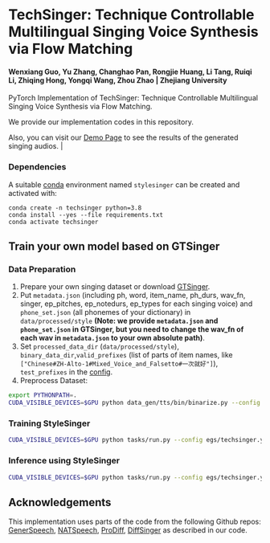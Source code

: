 # TechSinger: Technique Controllable Multilingual Singing Voice Synthesis via Flow Matching

####  Wenxiang Guo, Yu Zhang, Changhao Pan, Rongjie Huang, Li Tang, Ruiqi Li, Zhiqing Hong, Yongqi Wang, Zhou Zhao | Zhejiang University

PyTorch Implementation of TechSinger: Technique Controllable Multilingual Singing Voice Synthesis via Flow Matching.

We provide our implementation codes in this repository.

Also, you can visit our [Demo Page](https://tech-singer.github.io/) to see the results of the generated singing audios.                                              |

### Dependencies

A suitable [conda](https://conda.io/) environment named `stylesinger` can be created
and activated with:

```
conda create -n techsinger python=3.8
conda install --yes --file requirements.txt
conda activate techsinger
```

## Train your own model based on GTSinger

### Data Preparation 

1. Prepare your own singing dataset or download [GTSinger](https://github.com/GTSinger/GTSinger).
2. Put `metadata.json` (including ph, word, item_name, ph_durs, wav_fn, singer, ep_pitches, ep_notedurs, ep_types for each singing voice) and `phone_set.json` (all phonemes of your dictionary) in `data/processed/style` **(Note: we provide `metadata.json` and `phone_set.json` in GTSinger, but you need to change the wav_fn of each wav in `metadata.json` to your own absolute path)**.
3. Set `processed_data_dir` (`data/processed/style`), `binary_data_dir`,`valid_prefixes` (list of parts of item names, like `["Chinese#ZH-Alto-1#Mixed_Voice_and_Falsetto#一次就好"]`), `test_prefixes` in the [config](./egs/techsinger.yaml).
4. Preprocess Dataset: 

```bash
export PYTHONPATH=.
CUDA_VISIBLE_DEVICES=$GPU python data_gen/tts/bin/binarize.py --config egs/techsinger.yaml
```

### Training StyleSinger

```bash
CUDA_VISIBLE_DEVICES=$GPU python tasks/run.py --config egs/techsinger.yaml  --exp_name TechSinger --reset
```

### Inference using StyleSinger

```bash
CUDA_VISIBLE_DEVICES=$GPU python tasks/run.py --config egs/techsinger.yaml  --exp_name TechSinger --infer
```

## Acknowledgements

This implementation uses parts of the code from the following Github repos:
[GenerSpeech](https://github.com/Rongjiehuang/GenerSpeech),
[NATSpeech](https://github.com/NATSpeech/NATSpeech),
[ProDiff](https://github.com/Rongjiehuang/ProDiff),
[DiffSinger](https://github.com/MoonInTheRiver/DiffSinger)
as described in our code.
